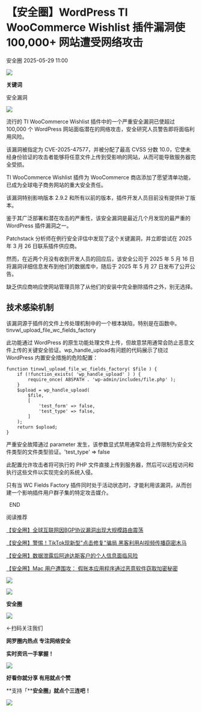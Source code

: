#  【安全圈】WordPress TI WooCommerce Wishlist 插件漏洞使 100,000+ 网站遭受网络攻击   
 安全圈   2025-05-29 11:00  
  
![](https://mmbiz.qpic.cn/sz_mmbiz_png/aBHpjnrGylgOvEXHviaXu1fO2nLov9bZ055v7s8F6w1DD1I0bx2h3zaOx0Mibd5CngBwwj2nTeEbupw7xpBsx27Q/640?wx_fmt=other&from=appmsg&tp=webp&wxfrom=5&wx_lazy=1&wx_co=1 "")  
  
  
**关键词**  
  
  
  
安全漏洞  
  
  
![](https://mmbiz.qpic.cn/sz_mmbiz_png/aBHpjnrGylhzJGtyNr0uF4pKS49m8wVFCA6BXVAicTFAgOnp8Afr4qUNbtwhTJHHicJEtib5NwTNQRemmcCOm2nfw/640?wx_fmt=png&from=appmsg "")  
  
流行的 TI WooCommerce Wishlist 插件中的一个严重安全漏洞已使超过 100,000 个 WordPress 网站面临潜在的网络攻击，安全研究人员警告即将面临利用风险。  
  
该漏洞被指定为 CVE-2025-47577，并被分配了最高 CVSS 分数 10.0，它使未经身份验证的攻击者能够将任意文件上传到受影响的网站，从而可能导致服务器完全受损。  
  
TI WooCommerce Wishlist 插件为 WooCommerce 商店添加了愿望清单功能，已成为全球电子商务网站的重大安全责任。  
  
该漏洞特别影响版本 2.9.2 和所有以前的版本，插件开发人员目前没有提供补丁版本。  
  
鉴于其广泛部署和潜在攻击的严重性，该安全漏洞是最近几个月发现的最严重的 WordPress 插件漏洞之一。  
  
Patchstack 分析师在例行安全评估中发现了这个关键漏洞，并立即尝试在 2025 年 3 月 26 日联系插件供应商。  
  
然而，在近两个月没有收到开发人员的回应后，该安全公司于 2025 年 5 月 16 日将漏洞详细信息发布到他们的数据库中，随后于 2025 年 5 月 27 日发布了公开公告。  
  
缺乏供应商响应使网站管理员除了从他们的安装中完全删除插件之外，别无选择。  
## 技术感染机制  
  
该漏洞源于插件的文件上传处理机制中的一个根本缺陷，特别是在函数中。tinvwl_upload_file_wc_fields_factory  
  
此功能通过 WordPress 的原生功能处理文件上传，但故意禁用通常会防止恶意文件上传的关键安全验证。wp_handle_upload有问题的代码展示了绕过 WordPress 内置安全措施的危险配置：  
```
function tinvwl_upload_file_wc_fields_factory( $file ) {
    if (!function_exists( 'wp_handle_upload' ) ) {
        require_once( ABSPATH . 'wp-admin/includes/file.php' );
    }
    $upload = wp_handle_upload(
        $file,
        [
            'test_form' => false,
            'test_type' => false,
        ]
    );
    return $upload;
}
```  
  
严重安全故障通过 parameter 发生，该参数显式禁用通常会将上传限制为安全文件类型的文件类型验证。'test_type' => false  
  
此配置允许攻击者将可执行的 PHP 文件直接上传到服务器，然后可以远程访问和执行这些文件以实现完全的系统入侵。  
  
只有当 WC Fields Factory 插件同时处于活动状态时，才能利用该漏洞，从而创建一个影响插件用户群子集的特定攻击媒介。  
  
  
  END    
  
  
阅读推荐  
  
  
[【安全圈】全球互联网因BGP协议漏洞出现大规模路由震荡](https://mp.weixin.qq.com/s?__biz=MzIzMzE4NDU1OQ==&mid=2652069865&idx=1&sn=e29ae988e9c671b37c0b95f70beaf6d5&scene=21#wechat_redirect)  
  
  
  
[【安全圈】警惕！TikTok现新型"点击修复"骗局 黑客利用AI视频传播窃密木马](https://mp.weixin.qq.com/s?__biz=MzIzMzE4NDU1OQ==&mid=2652069865&idx=2&sn=72bc395534f95c110f7df164dcc3e50c&scene=21#wechat_redirect)  
  
  
  
[【安全圈】数据泄露后阿迪达斯客户的个人信息面临风险](https://mp.weixin.qq.com/s?__biz=MzIzMzE4NDU1OQ==&mid=2652069865&idx=3&sn=632260e05f05720fa0ac3eee48933542&scene=21#wechat_redirect)  
  
  
  
[【安全圈】Mac 用户遭围攻： 假账本应用程序通过恶意软件窃取加密秘密](https://mp.weixin.qq.com/s?__biz=MzIzMzE4NDU1OQ==&mid=2652069865&idx=4&sn=e4a034c80ec818af36cf1f001b9f68b9&scene=21#wechat_redirect)  
  
  
  
  
![](https://mmbiz.qpic.cn/mmbiz_gif/aBHpjnrGylgeVsVlL5y1RPJfUdozNyCEft6M27yliapIdNjlcdMaZ4UR4XxnQprGlCg8NH2Hz5Oib5aPIOiaqUicDQ/640?wx_fmt=gif "")  
  
  
  
![](https://mmbiz.qpic.cn/mmbiz_png/aBHpjnrGylgeVsVlL5y1RPJfUdozNyCEDQIyPYpjfp0XDaaKjeaU6YdFae1iagIvFmFb4djeiahnUy2jBnxkMbaw/640?wx_fmt=png "")  
  
**安全圈**  
  
![](https://mmbiz.qpic.cn/mmbiz_gif/aBHpjnrGylgeVsVlL5y1RPJfUdozNyCEft6M27yliapIdNjlcdMaZ4UR4XxnQprGlCg8NH2Hz5Oib5aPIOiaqUicDQ/640?wx_fmt=gif "")  
  
  
←扫码关注我们  
  
**网罗圈内热点 专注网络安全**  
  
**实时资讯一手掌握！**  
  
  
![](https://mmbiz.qpic.cn/mmbiz_gif/aBHpjnrGylgeVsVlL5y1RPJfUdozNyCE3vpzhuku5s1qibibQjHnY68iciaIGB4zYw1Zbl05GQ3H4hadeLdBpQ9wEA/640?wx_fmt=gif "")  
  
**好看你就分享 有用就点个赞**  
  
**支持「****安全圈」就点个三连吧！**  
  
![](https://mmbiz.qpic.cn/mmbiz_gif/aBHpjnrGylgeVsVlL5y1RPJfUdozNyCE3vpzhuku5s1qibibQjHnY68iciaIGB4zYw1Zbl05GQ3H4hadeLdBpQ9wEA/640?wx_fmt=gif "")  
  
  
